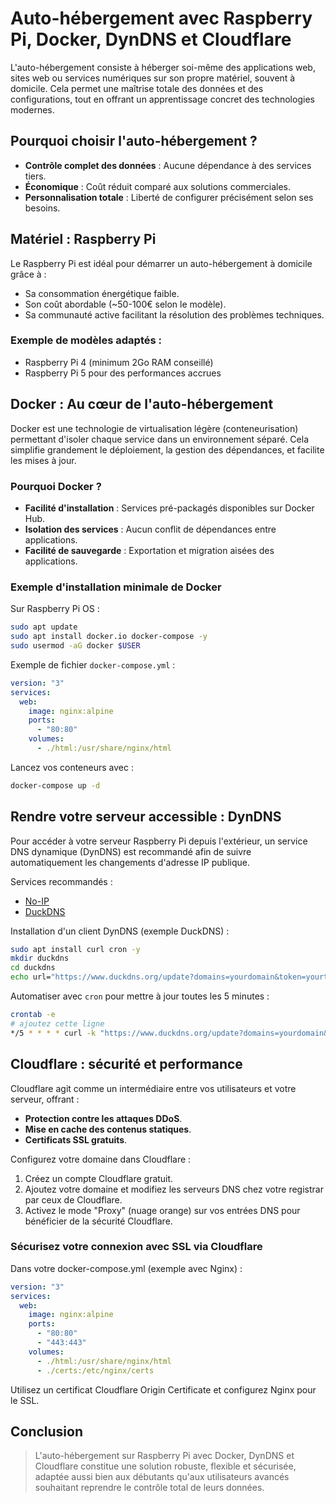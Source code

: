 # Auto-hébergement avec Raspberry Pi, Docker, DynDNS et Cloudflare

L'auto-hébergement consiste à héberger soi-même des applications web, sites web ou services numériques sur son propre matériel, souvent à domicile. Cela permet une maîtrise totale des données et des configurations, tout en offrant un apprentissage concret des technologies modernes.

## Pourquoi choisir l'auto-hébergement ?

* **Contrôle complet des données** : Aucune dépendance à des services tiers.
* **Économique** : Coût réduit comparé aux solutions commerciales.
* **Personnalisation totale** : Liberté de configurer précisément selon ses besoins.

## Matériel : Raspberry Pi

Le Raspberry Pi est idéal pour démarrer un auto-hébergement à domicile grâce à :

* Sa consommation énergétique faible.
* Son coût abordable (\~50-100€ selon le modèle).
* Sa communauté active facilitant la résolution des problèmes techniques.

### Exemple de modèles adaptés :

* Raspberry Pi 4 (minimum 2Go RAM conseillé)
* Raspberry Pi 5 pour des performances accrues

## Docker : Au cœur de l'auto-hébergement

Docker est une technologie de virtualisation légère (conteneurisation) permettant d'isoler chaque service dans un environnement séparé. Cela simplifie grandement le déploiement, la gestion des dépendances, et facilite les mises à jour.

### Pourquoi Docker ?

* **Facilité d'installation** : Services pré-packagés disponibles sur Docker Hub.
* **Isolation des services** : Aucun conflit de dépendances entre applications.
* **Facilité de sauvegarde** : Exportation et migration aisées des applications.

### Exemple d'installation minimale de Docker

Sur Raspberry Pi OS :

```bash
sudo apt update
sudo apt install docker.io docker-compose -y
sudo usermod -aG docker $USER
```

Exemple de fichier `docker-compose.yml` :

```yaml
version: "3"
services:
  web:
    image: nginx:alpine
    ports:
      - "80:80"
    volumes:
      - ./html:/usr/share/nginx/html
```

Lancez vos conteneurs avec :

```bash
docker-compose up -d
```

## Rendre votre serveur accessible : DynDNS

Pour accéder à votre serveur Raspberry Pi depuis l'extérieur, un service DNS dynamique (DynDNS) est recommandé afin de suivre automatiquement les changements d'adresse IP publique.

Services recommandés :

* [No-IP](https://www.noip.com/)
* [DuckDNS](https://www.duckdns.org/)

Installation d'un client DynDNS (exemple DuckDNS) :

```bash
sudo apt install curl cron -y
mkdir duckdns
cd duckdns
echo url="https://www.duckdns.org/update?domains=yourdomain&token=yourtoken" | curl -k -o duck.log -K -
```

Automatiser avec `cron` pour mettre à jour toutes les 5 minutes :

```bash
crontab -e
# ajoutez cette ligne
*/5 * * * * curl -k "https://www.duckdns.org/update?domains=yourdomain&token=yourtoken" >/dev/null 2>&1
```

## Cloudflare : sécurité et performance

Cloudflare agit comme un intermédiaire entre vos utilisateurs et votre serveur, offrant :

* **Protection contre les attaques DDoS**.
* **Mise en cache des contenus statiques**.
* **Certificats SSL gratuits**.

Configurez votre domaine dans Cloudflare :

1. Créez un compte Cloudflare gratuit.
2. Ajoutez votre domaine et modifiez les serveurs DNS chez votre registrar par ceux de Cloudflare.
3. Activez le mode "Proxy" (nuage orange) sur vos entrées DNS pour bénéficier de la sécurité Cloudflare.

### Sécurisez votre connexion avec SSL via Cloudflare

Dans votre docker-compose.yml (exemple avec Nginx) :

```yaml
version: "3"
services:
  web:
    image: nginx:alpine
    ports:
      - "80:80"
      - "443:443"
    volumes:
      - ./html:/usr/share/nginx/html
      - ./certs:/etc/nginx/certs
```

Utilisez un certificat Cloudflare Origin Certificate et configurez Nginx pour le SSL.

## Conclusion

> L'auto-hébergement sur Raspberry Pi avec Docker, DynDNS et Cloudflare constitue une solution robuste, flexible et sécurisée, adaptée aussi bien aux débutants qu'aux utilisateurs avancés souhaitant reprendre le contrôle total de leurs données.